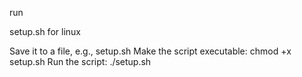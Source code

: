 run 

setup.sh for linux

Save it to a file, e.g., setup.sh
Make the script executable: chmod +x setup.sh
Run the script: ./setup.sh